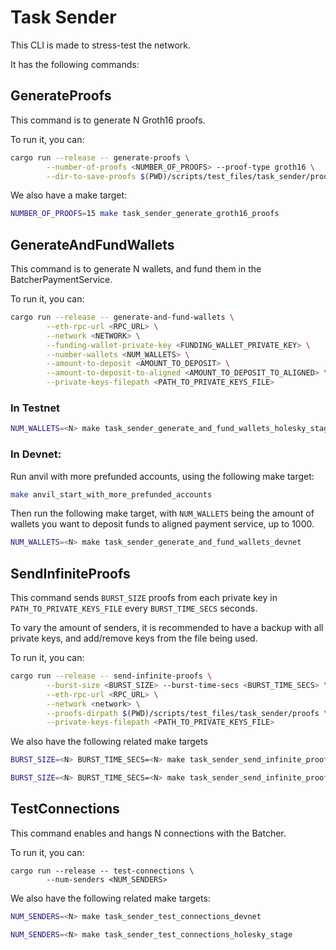 # Task Sender
This CLI is made to stress-test the network.

It has the following commands:

## GenerateProofs

This command is to generate N Groth16 proofs.

To run it, you can:
```bash
cargo run --release -- generate-proofs \
        --number-of-proofs <NUMBER_OF_PROOFS> --proof-type groth16 \
        --dir-to-save-proofs $(PWD)/scripts/test_files/task_sender/proofs
```

We also have a make target:
```bash
NUMBER_OF_PROOFS=15 make task_sender_generate_groth16_proofs
```
## GenerateAndFundWallets

This command is to generate N wallets, and fund them in the BatcherPaymentService.

To run it, you can:
```bash
cargo run --release -- generate-and-fund-wallets \
        --eth-rpc-url <RPC_URL> \
        --network <NETWORK> \
        --funding-wallet-private-key <FUNDING_WALLET_PRIVATE_KEY> \
        --number-wallets <NUM_WALLETS> \
        --amount-to-deposit <AMOUNT_TO_DEPOSIT> \
        --amount-to-deposit-to-aligned <AMOUNT_TO_DEPOSIT_TO_ALIGNED> \
        --private-keys-filepath <PATH_TO_PRIVATE_KEYS_FILE>
```

### In Testnet
```bash
NUM_WALLETS=<N> make task_sender_generate_and_fund_wallets_holesky_stage
```

### In Devnet:
Run anvil with more prefunded accounts, using the following make target:
```bash
make anvil_start_with_more_prefunded_accounts
```

Then run the following make target, with `NUM_WALLETS` being the amount of wallets you want to deposit funds to aligned payment service, up to 1000.
```bash
NUM_WALLETS=<N> make task_sender_generate_and_fund_wallets_devnet
```

## SendInfiniteProofs

This command sends `BURST_SIZE` proofs from each private key in `PATH_TO_PRIVATE_KEYS_FILE` every `BURST_TIME_SECS` seconds.

To vary the amount of senders, it is recommended to have a backup with all private keys, and add/remove keys from the file being used.

To run it, you can:
```bash
cargo run --release -- send-infinite-proofs \
        --burst-size <BURST_SIZE> --burst-time-secs <BURST_TIME_SECS> \
        --eth-rpc-url <RPC_URL> \
        --network <network> \
        --proofs-dirpath $(PWD)/scripts/test_files/task_sender/proofs \
        --private-keys-filepath <PATH_TO_PRIVATE_KEYS_FILE>
```

We also have the following related make targets
```bash
BURST_SIZE=<N> BURST_TIME_SECS=<N> make task_sender_send_infinite_proofs_devnet
```
```bash
BURST_SIZE=<N> BURST_TIME_SECS=<N> make task_sender_send_infinite_proofs_holesky_stage
```

## TestConnections

This command enables and hangs N connections with the Batcher.

To run it, you can:
```
cargo run --release -- test-connections \
        --num-senders <NUM_SENDERS>
```

We also have the following related make targets:
```bash
NUM_SENDERS=<N> make task_sender_test_connections_devnet
```
```bash
NUM_SENDERS=<N> make task_sender_test_connections_holesky_stage
```
